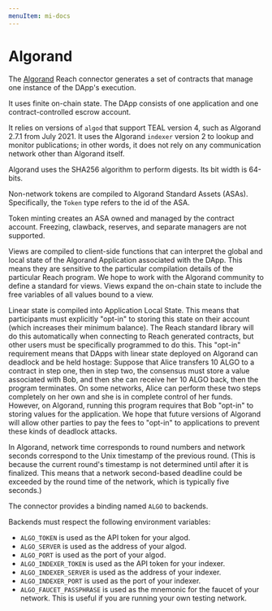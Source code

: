 ```yaml
---
menuItem: mi-docs
---
```


# Algorand

The [Algorand](https://www.algorand.com/) Reach connector generates a set of contracts that manage one instance of the DApp's execution.

It uses finite on-chain state. The DApp consists of one application and one contract-controlled escrow account.

It relies on versions of `algod` that support TEAL version 4, such as Algorand 2.7.1 from July 2021. It uses the Algorand `indexer` version 2 to lookup and monitor publications; in other words, it does not rely on any communication network other than Algorand itself.

Algorand uses the SHA256 algorithm to perform digests. Its bit width is 64-bits.

Non-network tokens are compiled to Algorand Standard Assets (ASAs). Specifically, the `Token` type refers to the id of the ASA.

Token minting creates an ASA owned and managed by the contract account. Freezing, clawback, reserves, and separate managers are not supported.

Views are compiled to client-side functions that can interpret the global and local state of the Algorand Application associated with the DApp. This means they are sensitive to the particular compilation details of the particular Reach program. We hope to work with the Algorand community to define a standard for views. Views expand the on-chain state to include the free variables of all values bound to a view.

Linear state is compiled into Application Local State. This means that participants must explicitly "opt-in" to storing this state on their account (which increases their minimum balance). The Reach standard library will do this automatically when connecting to Reach generated contracts, but other users must be specifically programmed to do this. This "opt-in" requirement means that DApps with linear state deployed on Algorand can deadlock and be held hostage: Suppose that Alice transfers 10 ALGO to a contract in step one, then in step two, the consensus must store a value associated with Bob, and then she can receive her 10 ALGO back, then the program terminates. On some networks, Alice can perform these two steps completely on her own and she is in complete control of her funds. However, on Algorand, running this program requires that Bob "opt-in" to storing values for the application. We hope that future versions of Algorand will allow other parties to pay the fees to "opt-in" to applications to prevent these kinds of deadlock attacks.

In Algorand, network time corresponds to round numbers and network seconds correspond to the Unix timestamp of the previous round. (This is because the current round's timestamp is not determined until after it is finalized. This means that a network second-based deadline could be exceeded by the round time of the network, which is typically five seconds.)

The connector provides a binding named `ALGO` to backends.

Backends must respect the following environment variables:

* `ALGO_TOKEN` is used as the API token for your algod.
* `ALGO_SERVER` is used as the address of your algod.
* `ALGO_PORT` is used as the port of your algod.
* `ALGO_INDEXER_TOKEN` is used as the API token for your indexer.
* `ALGO_INDEXER_SERVER` is used as the address of your indexer.
* `ALGO_INDEXER_PORT` is used as the port of your indexer.
* `ALGO_FAUCET_PASSPHRASE` is used as the mnemonic for the faucet of your network. This is useful if you are running your own testing network.
